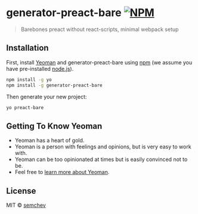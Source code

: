 # generator-preact-bare [![NPM](https://nodei.co/npm/generator-preact-bare.png)](https://nodei.co/npm/generator-preact-bare/)
> Barebones preact without react-scripts, minimal webpack setup

## Installation

First, install [Yeoman](http://yeoman.io) and generator-preact-bare using [npm](https://www.npmjs.com/) (we assume you have pre-installed [node.js](https://nodejs.org/)).

```bash
npm install -g yo
npm install -g generator-preact-bare
```

Then generate your new project:

```bash
yo preact-bare
```

## Getting To Know Yeoman

 * Yeoman has a heart of gold.
 * Yeoman is a person with feelings and opinions, but is very easy to work with.
 * Yeoman can be too opinionated at times but is easily convinced not to be.
 * Feel free to [learn more about Yeoman](http://yeoman.io/).

## License

MIT © [semchev](none)


[npm-image]: https://badge.fury.io/js/generator-preact-bare.svg
[npm-url]: https://npmjs.org/package/generator-preact-bare
[travis-image]: https://travis-ci.org/semchev/generator-preact-bare.svg?branch=master
[travis-url]: https://travis-ci.org/semchev/generator-preact-bare
[daviddm-image]: https://david-dm.org/semchev/generator-preact-bare.svg?theme=shields.io
[daviddm-url]: https://david-dm.org/semchev/generator-preact-bare
